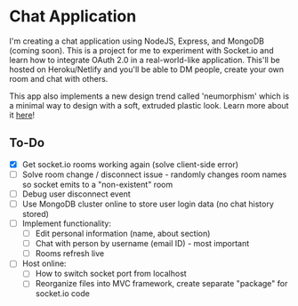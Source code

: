 # Chat Application
I'm creating a chat application using NodeJS, Express, and MongoDB (coming soon). This is a project for me to experiment with Socket.io and learn how to integrate OAuth 2.0 in a real-world-like application. This'll be hosted on Heroku/Netlify and you'll be able to DM people, create your own room and chat with others. 

This app also implements a new design trend called 'neumorphism' which is a minimal way to design with a soft, extruded plastic look.
Learn more about it [here](https://uxdesign.cc/neumorphism-can-we-make-it-more-accessible-15be5fe2ef28)!

## To-Do
- [x] Get socket.io rooms working again (solve client-side error)
- [ ] Solve room change / disconnect issue - randomly changes room names so socket emits to a "non-existent" room
- [ ] Debug user disconnect event
- [ ] Use MongoDB cluster online to store user login data (no chat history stored)
- [ ] Implement functionality:
    - [ ] Edit personal information (name, about section)
    - [ ] Chat with person by username (email ID) - most important
    - [ ] Rooms refresh live
- [ ] Host online:
    - [ ] How to switch socket port from localhost
    - [ ] Reorganize files into MVC framework, create separate "package" for socket.io code